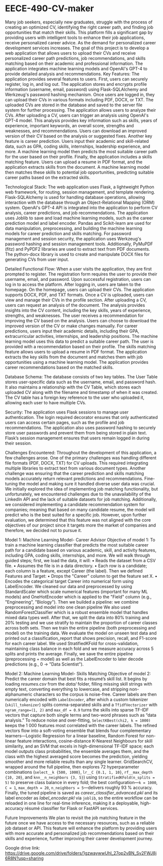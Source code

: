 # EECE-490-CV-maker
Many job seekers, especially new graduates, struggle with the process of creating an optimized CV, identifying the right career path, and finding job opportunities that match their skills. 
This platform fills a significant gap by providing users with intelligent tools to enhance their job applications, receive personalized career advice. As the demand for personalized career development services increases.
The goal of this project is to develop a web application that allows users to upload their CVs and receive personalized career path predictions, job recommendations, and skills matching based on their academic and professional information. The application integrates machine learning models and OpenAI's GPT-4 to provide detailed analysis and recommendations.
Key Features:
The application provides several features to users. First, users can securely register, log in, and log out. The application stores and encrypts profile information (username, email, password) using Flask-SQLAlchemy and Werkzeug's password hashing mechanism.
Once users are logged in, they can upload their CVs in various formats including PDF, DOCX, or TXT. The uploaded CVs are stored in the database and saved to the server file system for further processing.
The application allows users to analyze their CVs. After uploading a CV, users can trigger an analysis using OpenAI's GPT-4 model. This analysis provides key information such as skills, years of experience, important keywords, an overall score, strengths and weaknesses, and recommendations. Users can download an improved version of their CV based on the analysis or suggested fixes.
Another key feature is career prediction. Users input their academic and skill-related data, such as GPA, coding skills, internships, leadership experience, and more. A machine learning model then predicts the most suitable career path for the user based on their profile.
Finally, the application includes a skills matching feature. Users can upload a resume in PDF format, and the application extracts skills from the document. A machine learning model then matches these skills to potential job opportunities, predicting suitable career paths based on the extracted skills.

Technological Stack:
The web application uses Flask, a lightweight Python web framework, for routing, session management, and template rendering. Flask-SQLAlchemy is used for handling database operations, allowing interaction with the database through an Object-Relational Mapping (ORM) system. OpenAI's GPT-4 API is integrated into the application to perform CV analysis, career predictions, and job recommendations.
The application uses Joblib to save and load machine learning models, such as the career prediction model and label encoder. Pandas and Scikit-learn are used for data manipulation, preprocessing, and building the machine learning models for career prediction and skills matching.
For password management and session security, the application uses Werkzeug's password hashing and session management tools. Additionally, PyMuPDF (fitz) and PyPDF2 libraries are used to extract text from PDF documents.
The python-docx library is used to create and manipulate DOCX files for generating CVs from user input.

Detailed Functional Flow:
When a user visits the application, they are first prompted to register. The registration form requires the user to provide their username, email, and password. Upon successful registration, users can log in to access the platform. After logging in, users are taken to the homepage.
On the homepage, users can upload their CVs. The application supports DOCX, PDF, and TXT formats. Once a CV is uploaded, users can view and manage their CVs in the profile section.
After uploading a CV, users can request an analysis of the document. The analysis provides insights into the CV content, including the key skills, years of experience, strengths, and weaknesses. The user receives a recommendation for improving the CV based on the analysis. Users can choose to download the improved version of the CV or make changes manually.
For career predictions, users input their academic details, including their GPA, extracurricular activities, internships, and leadership positions. The machine learning model uses this data to predict a suitable career path. The user is provided with a recommendation based on their profile.
The skills matching feature allows users to upload a resume in PDF format. The application extracts the key skills from the document and matches them with job opportunities using a machine learning model. The application provides career recommendations based on the matched skills.

Database Schema:
The database consists of two key tables. The User Table stores user-specific data such as the username, email, and password hash. It also maintains a relationship with the CV Table, which stores each uploaded CV along with the filename and timestamp of when it was created. The CV table has a foreign key reference to the user who uploaded it, allowing each user to have multiple CVs.

Security:
The application uses Flask sessions to manage user authentication. The login required decorator ensures that only authenticated users can access certain pages, such as the profile and job recommendations. The application also uses password hashing to securely store user passwords and prevent them from being stored in plain text. Flask’s session management ensures that users remain logged in during their session.

Challenges Encountered:
Throughout the development of this application, a few challenges arose. One of the primary challenges was handling different file formats (PDF, DOCX, TXT) for CV uploads. This required integrating multiple libraries to extract text from various document types. Another challenge was ensuring that the career prediction and skills matching models accurately return relevant predictions and recommendations. Fine-tuning the model and making sure it handled diverse user data was crucial.
We initially explored the idea of implementing job matching functionality, but unfortunately, we encountered challenges due to the unavailability of the LinkedIn API and the lack of suitable datasets for job matching. Additionally, we considered implementing a candidate recommendation system for companies; meaning that based on many candidate resume, the model will predict who is the best suited for a specific job. However, upon further evaluation, we determined that this feature was not aligned with the core objectives of our project since it targets more the market of companies and therefore, we decided not to pursue it.


Model 1: Machine Learning Model- Career Advisor
Objective of model 1: To train a machine learning classifier that predicts the most suitable career path for a candidate based on various academic, skill, and activity features, including GPA, coding skills, internships, and more.
We will walk through guided steps; first, we load the data, it will:
•	Reads the dataset from a CSV file.
•	Assumes the file is in a data directory.
•	Each row is a candidate; each column is a feature, except Career (the label).
Then we defined Features and Target: 
•	Drops the "Career" column to get the feature set X.
•	Encodes the categorical target Career into numerical form using LabelEncoder.
We cleaned our data and preprocessed by using StandardScaler which scale numerical features (important for many ML models) and OneHotEncoder which is applied to the "Field" column (e.g., "Engineering", "Biology").
Then we builded a pipeline: we combine preprocessing and model into one clean pipeline We also used RandomForestClassifier which is a robust ensemble model that handles mixed data types well.
After that, we split the data into 80% training and 20% testing and we use stratify to maintain the proportion of career classes across both sets.
Then we train the entire pipeline (both preprocessing and model) on the training data. We evaluate the model on unseen test data and printed out a classification_report that shows precision, recall, and F1-score for each career label. We used StratifiedKFold for cross-validation, maintaining class balance in each fold and we measure accuracy across 5 splits and prints the average. Finally, we save the entire pipeline (preprocessing + model) as well as the LabelEncoder to later decode predictions (e.g., 0 → "Data Scientist").

Model 2: Machine Learning Model- Skills Matching
Objective of model 2: Predict the career domain that best fits a résumé’s skill list. It begins by loading *resumes.csv* from the *data/* folder, filling missing skill strings with empty text, converting everything to lowercase, and stripping non-alphanumeric characters so the corpus is noise-free. Career labels are then numerically encoded with `LabelEncoder`, after which a custom tokenizer (`skill_tokenizer`) splits comma-separated skills and a `TfidfVectorizer` with `ngram_range=(1, 2)` and `max_df = 0.9` turns the skills into sparse TF-IDF vectors that capture both single terms and two-word phrases such as “data analysis.” To reduce noise and over-fitting, `SelectKBest(chi2, k = 1000)` keeps the 1 000 features most correlated with the career labels. The refined vectors flow into a soft-voting ensemble that blends four complementary learners—Logistic Regression for a linear baseline, Random Forest for non-linear feature interactions, cosine-distance K-Nearest Neighbours for skill similarity, and an SVM that excels in high-dimensional TF-IDF space; each model outputs class probabilities, the ensemble averages them, and the class with the highest averaged score becomes the prediction, yielding smoother and more reliable results than any single learner. GridSearchCV, wrapped around the full pipeline, then explores 72 hyperparameter combinations (`select__k {500, 1000}`, `lr__C {0.1, 1, 10}`, `rf__max_depth {10, 20}`, and `knn__n_neighbors {3, 5}`) using `StratifiedKFold(n_splits = 5)` to preserve class balance in every fold; the best configuration—`k = 1000`, `C = 1`, `max_depth = 20`, `n_neighbors = 5`—delivers roughly 93 % accuracy. Finally, the tuned pipeline is saved as *career_classifier_advanced.pkl* and its label encoder as *label_encoder.pkl* via `joblib`, so the entire workflow can be reloaded in one line for real-time inference, making it a deployable, high-accuracy résumé classifier for Flask or FastAPI services.

Future Improvements
We plan to revisit the job matching feature in the future once we have access to the necessary resources, such as a reliable job dataset or API. This feature will enhance the platform by providing users with more accurate and personalized job recommendations based on their skills and experience, further improving their career development journey.


Google drive link: https://drive.google.com/drive/folders/1gzwaywwUhl_27op2vBN_Sv2FWJ8j6R8N?usp=sharing





